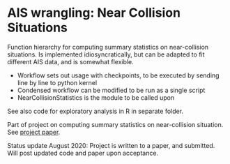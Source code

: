 # AIS wrangling: Near Collision Situations
Function hierarchy for computing summary statistics on near-collision situations. Is implemented idiosyncratically, but can be adapted to fit different AIS data, and is somewhat flexible. 

- Workflow sets out usage with checkpoints, to be executed by sending line by line to python kernel
- Condensed workflow can be modified to be run as a single script
- NearCollisionStatistics is the module to be called upon

See also code for exploratory analysis in R in separate folder.

Part of project on computing summary statistics on near-collision situation. See [project paper](https://github.com/vestre/AIS-Wrangling/blob/master/Final_Report.pdf).

Status update August 2020: Project is written to a paper, and submitted. Will post updated code and paper upon acceptance.
